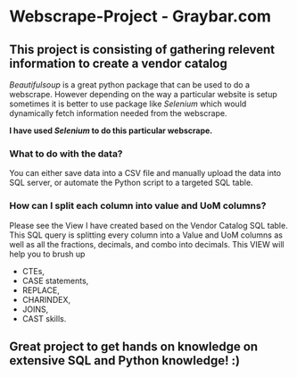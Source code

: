 # Webscrape-Project - Graybar.com

## This project is consisting of gathering relevent information to create a vendor catalog

_Beautifulsoup_ is a great python package that can be used to do a webscrape. However depending on the way a particular website is setup sometimes it is better to use package like _Selenium_ which would dynamically fetch information needed from the webscrape. 

**I have used _Selenium_ to do this particular webscrape.**

### What to do with the data?

You can either save data into a CSV file and manually upload the data into SQL server, or automate the Python script to a targeted SQL table.

### How can I split each column into value and UoM columns?

Please see the View I have created based on the Vendor Catalog SQL table. This SQL query is splitting every column into a Value and UoM columns as well as all the fractions, decimals, and combo into decimals.
This VIEW will help you to brush up 
 - CTEs,
 - CASE statements,
- REPLACE, 
- CHARINDEX, 
- JOINS, 
- CAST skills.


## Great project to get hands on knowledge on extensive SQL and Python knowledge! :)
